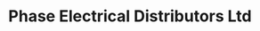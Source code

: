 ---
title: "Phase Electrical Distributors Ltd"
url: /eastbourne/phase-electrical-distributors-ltd/
shop: Elektronik
---